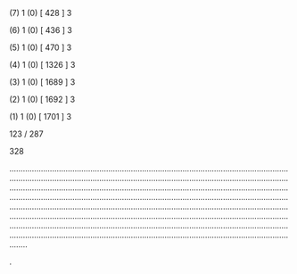(7) 1 (0) [ 428 ] 3 


(6) 1 (0) [ 436 ] 3 


(5) 1 (0) [ 470 ] 3 


(4) 1 (0) [ 1326 ] 3 


(3) 1 (0) [ 1689 ] 3 


(2) 1 (0) [ 1692 ] 3 


(1) 1 (0) [ 1701 ] 3 


123 / 287 


328 


........................................................................................................................................................................................................................................................................................................................................................................................................................................................................................................................................................................................................................................................................................................................................................................................................................................................................................................................................................................................................................................ 


 


. 

